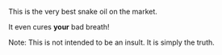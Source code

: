 This is the very best snake oil on the market.

It even cures **your** bad breath!

Note: This is not intended to be an insult. It is simply the truth.